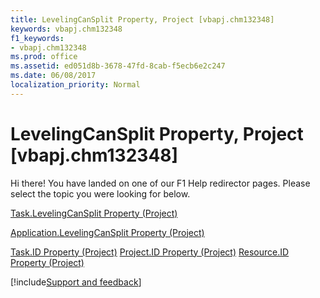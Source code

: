 ```yaml
---
title: LevelingCanSplit Property, Project [vbapj.chm132348]
keywords: vbapj.chm132348
f1_keywords:
- vbapj.chm132348
ms.prod: office
ms.assetid: ed051d8b-3678-47fd-8cab-f5ecb6e2c247
ms.date: 06/08/2017
localization_priority: Normal
---
```



# LevelingCanSplit Property, Project [vbapj.chm132348]

Hi there! You have landed on one of our F1 Help redirector pages. Please select the topic you were looking for below.

[Task.LevelingCanSplit Property (Project)](http://msdn.microsoft.com/library/493c8e67-08c1-ccf9-6887-8f7315358f67%28Office.15%29.aspx)

[Application.LevelingCanSplit Property (Project)](http://msdn.microsoft.com/library/3c3c523d-5a5f-3b12-f411-97c95793b4c7%28Office.15%29.aspx)

[Task.ID Property (Project)](http://msdn.microsoft.com/library/ce9b7773-77ae-c2ab-be11-08c20b57813e%28Office.15%29.aspx)
[Project.ID Property (Project)](http://msdn.microsoft.com/library/d21541b3-d6ff-546e-8207-48b8cd180d2c%28Office.15%29.aspx)
[Resource.ID Property (Project)](http://msdn.microsoft.com/library/15e18fda-ca6d-c81b-55c8-ad21605f75fc%28Office.15%29.aspx)

[!include[Support and feedback](~/includes/feedback-boilerplate.md)]
